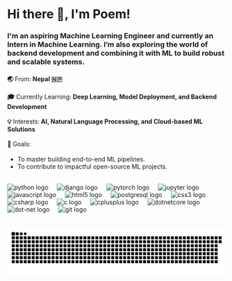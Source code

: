 
<h1 align='left'>Hi there 👋, I'm Poem!</h1>

<h3>I'm an aspiring <bold>Machine Learning Engineer</bold> and currently an <bold>Intern in Machine Learning</bold>. I’m also exploring the world of <bold>backend development</bold> and combining it with ML to build robust and scalable systems.</h3>
<div>
  <h4><strong>🌏 <span style="font-weight: normal;">From:</span></strong> Nepal 🇳🇵 <br><br>
  <strong>🎓 <span style="font-weight: normal;">Currently Learning:</span></strong> Deep Learning, Model Deployment, and Backend Development<br><br>
  <strong>💡 <span style="font-weight: normal;">Interests:</span></strong> AI, Natural Language Processing, and Cloud-based ML Solutions<br><br>
 <strong>🌱 <span style="font-weight: normal;">Goals:</span></strong></h4>
  <ul>
    <li>To master building end-to-end ML pipelines.</li>
    <li>To contribute to impactful open-source ML projects.</li>
  </ul>
</div>

<br>



<div align="left">
  <img src="https://cdn.jsdelivr.net/gh/devicons/devicon/icons/python/python-original.svg" height="30" alt="python logo"  />
  <img width="12" />
  <img src="https://cdn.jsdelivr.net/gh/devicons/devicon/icons/django/django-plain.svg" height="30" alt="django logo"  />
  <img width="12" />

  <img src="https://cdn.jsdelivr.net/gh/devicons/devicon/icons/pytorch/pytorch-original.svg" height="30" alt="pytorch logo"  />
  <img width="12" />
  <img src="https://cdn.jsdelivr.net/gh/devicons/devicon/icons/jupyter/jupyter-original.svg" height="30" alt="jupyter logo"  />
  <img width="12" />
  <img src="https://cdn.jsdelivr.net/gh/devicons/devicon/icons/javascript/javascript-original.svg" height="30" alt="javascript logo"  />
  <img width="12" />
  <img src="https://cdn.jsdelivr.net/gh/devicons/devicon/icons/html5/html5-original.svg" height="30" alt="html5 logo"  />
  <img width="12" />
  <img src="https://cdn.jsdelivr.net/gh/devicons/devicon/icons/postgresql/postgresql-original.svg" height="30" alt="postgresql logo"  />
  <img width="12" />
  <img src="https://cdn.jsdelivr.net/gh/devicons/devicon/icons/css3/css3-original.svg" height="30" alt="css3 logo"  />
  <img width="12" />
  <img src="https://cdn.jsdelivr.net/gh/devicons/devicon/icons/csharp/csharp-original.svg" height="30" alt="csharp logo"  />
  <img width="12" />
  <img src="https://cdn.jsdelivr.net/gh/devicons/devicon/icons/c/c-original.svg" height="30" alt="c logo"  />
  <img width="12" />
  <img src="https://cdn.jsdelivr.net/gh/devicons/devicon/icons/cplusplus/cplusplus-original.svg" height="30" alt="cplusplus logo"  />
  <img width="12" />
  <img src="https://cdn.jsdelivr.net/gh/devicons/devicon/icons/dotnetcore/dotnetcore-original.svg" height="30" alt="dotnetcore logo"  />
  <img width="12" />
  <img src="https://cdn.jsdelivr.net/gh/devicons/devicon/icons/dot-net/dot-net-original.svg" height="30" alt="dot-net logo"  />
  <img width="12" />
  <img src="https://cdn.jsdelivr.net/gh/devicons/devicon/icons/git/git-original.svg" height="30" alt="git logo"  />
</div>
<br>



<br clear="both">

<img src="https://raw.githubusercontent.com/pop-o/pop-o/output/snake.svg" alt="Snake animation" />

###
